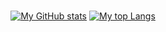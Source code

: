 <br>

<div align="center">

  [![My GitHub stats](https://github-readme-stats.vercel.app/api?username=IJuanTM&show_icons=true&count_private=true&hide_title=true&include_all_commits=true&theme=darcula&rank_icon=github&card_width=400&line_height=30&show=reviews,prs_merged,prs_merged_percentage)](https://github.com/anuraghazra/github-readme-stats)
  [![My top Langs](https://github-readme-stats.vercel.app/api/top-langs/?username=IJuanTM&langs_count=5&hide_title=true&hide=hack,tsql&theme=darcula&card_width=400)](https://github.com/anuraghazra/github-readme-stats)

</div>
